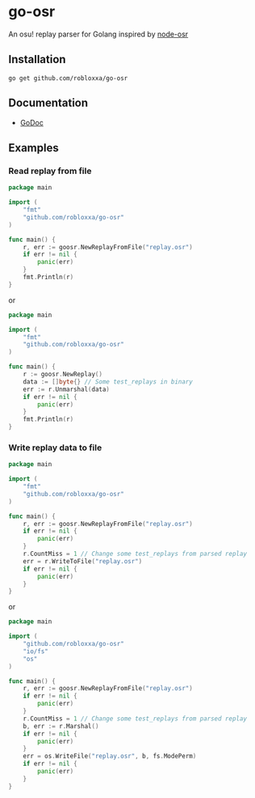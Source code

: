 # go-osr

An osu! replay parser for Golang inspired by [node-osr](https://github.com/vignedev/node-osr)

## Installation
```go get github.com/robloxxa/go-osr```

## Documentation
* [GoDoc](https://pkg.go.dev/github.com/robloxxa/go-osr)

## Examples

### Read replay from file

```go
package main

import (
	"fmt"
	"github.com/robloxxa/go-osr"
)

func main() {
	r, err := goosr.NewReplayFromFile("replay.osr")
	if err != nil {
		panic(err)
	}
	fmt.Println(r)
}
```
or
```go
package main

import (
	"fmt"
	"github.com/robloxxa/go-osr"
)

func main() {
	r := goosr.NewReplay()
	data := []byte{} // Some test_replays in binary
	err := r.Unmarshal(data)
	if err != nil {
		panic(err)
	}
	fmt.Println(r)
}
```

### Write replay data to file
```go
package main

import (
	"fmt"
	"github.com/robloxxa/go-osr"
)

func main() {
	r, err := goosr.NewReplayFromFile("replay.osr")
	if err != nil {
		panic(err)
	}
	r.CountMiss = 1 // Change some test_replays from parsed replay
	err = r.WriteToFile("replay.osr")
	if err != nil {
		panic(err)
	}
}
```
or
```go
package main

import (
	"github.com/robloxxa/go-osr"
	"io/fs"
	"os"
)

func main() {
	r, err := goosr.NewReplayFromFile("replay.osr")
	if err != nil {
		panic(err)
	}
	r.CountMiss = 1 // Change some test_replays from parsed replay
	b, err := r.Marshal()
	if err != nil {
		panic(err)
	}
	err = os.WriteFile("replay.osr", b, fs.ModePerm)
	if err != nil {
		panic(err)
	}
}
```
